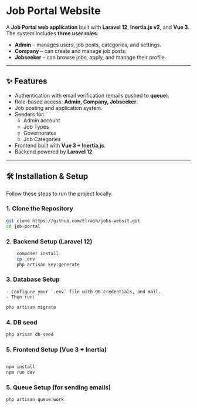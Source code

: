 # Job Portal Website

A **Job Portal web application** built with **Laravel 12**, **Inertia.js v2**, and **Vue 3**.  
The system includes **three user roles**:  
- **Admin** – manages users, job posts, categories, and settings.  
- **Company** – can create and manage job posts.  
- **Jobseeker** – can browse jobs, apply, and manage their profile.  

---

## ✨ Features
- Authentication with email verification (emails pushed to **queue**).  
- Role-based access: **Admin, Company, Jobseeker**.  
- Job posting and application system.  
- Seeders for:
  - Admin account  
  - Job Types  
  - Governorates  
  - Job Categories  
- Frontend built with **Vue 3 + Inertia.js**.  
- Backend powered by **Laravel 12**.  

---

## 🛠️ Installation & Setup

Follow these steps to run the project locally.

### 1. Clone the Repository
```bash
git clone https://github.com/Elraih/jobs-websit.git
cd job-portal
```

### 2. Backend Setup (Laravel 12)
```bash
    composer install
    cp .env   
    php artisan key:generate
```

### 3. Database Setup
    - Configure your `.env` file with DB credentials, and mail.
    - Then run:
```bash
php artisan migrate 
```

### 4. DB seed
```bash
php arisan db-seed
```

### 5. Frontend Setup (Vue 3 + Inertia)
```bash

npm install
npm run dev
```


### 5. Queue Setup (for sending emails)
```bash
php artisan queue:work

```











